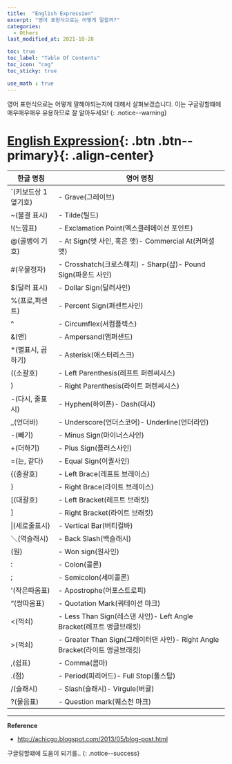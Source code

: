 ```yaml
---
title:  "English Expression"
excerpt: "영어 표현식으로는 어떻게 말할까?"
categories:
  - Others
last_modified_at: 2021-10-28

toc: true
toc_label: "Table Of Contents"
toc_icon: "cog"
toc_sticky: true

use_math : true
---
```


 영어 표현식으로는 어떻게 말해야되는지에 대해서 살펴보겠습니다. 이는 구글링할떄에 매우매우매우 유용하므로 잘 알아두세요! 
{: .notice--warning}

# [English Expression](#link){: .btn .btn--primary}{: .align-center}

| 한글 명칭           | 영어 명칭                                                    |
| ------------------- | ------------------------------------------------------------ |
| `(키보드상 1옆기호) | - Grave(그레이브)                                            |
| ~(물결 표시)        | - Tilde(틸드)                                                |
| !(느낌표)           | - Exclamation Point(엑스클레메이션 포인트)                   |
| @(골뱅이 기호)      | - At Sign(앳 사인, 혹은 앳)- Commercial At(커머셜 앳)        |
| #(우물정자)         | - Crosshatch(크로스해치) - Sharp(샵)- Pound Sign(파운드 사인) |
| $(달러 표시)        | - Dollar Sign(달러사인)                                      |
| %(프로,퍼센트)      | - Percent Sign(퍼센트사인)                                   |
| ^                   | - Circumflex(서컴플렉스)                                     |
| &(앤)               | - Ampersand(앰퍼샌드)                                        |
| *(별표시, 곱하기)   | - Asterisk(애스터리스크)                                     |
| ((소괄호)           | - Left Parenthesis(레프트 퍼렌씨시스)                        |
| )                   | - Right Parenthesis(라이트 퍼렌씨시스)                       |
| -(다시, 줄표시)     | - Hyphen(하이픈)- Dash(대시)                                 |
| _(언더바)           | - Underscore(언더스코어)- Underline(언더라인)                |
| -(빼기)             | - Minus Sign(마이너스사인)                                   |
| +(더하기)           | - Plus Sign(플러스사인)                                      |
| =(는, 같다)         | - Equal Sign(이퀄사인)                                       |
| {(중괄호)           | - Left Brace(레프트 브레이스)                                |
| }                   | - Right Brace(라이트 브레이스)                               |
| [(대괄호)           | - Left Bracket(레프트 브래킷)                                |
| ]                   | - Right Bracket(라이트 브래킷)                               |
| \|(세로줄표시)      | - Vertical Bar(버티컬바)                                     |
| ＼(역슬래시)        | - Back Slash(백슬래시)                                       |
| \(원)               | - Won sign(원사인)                                           |
| :                   | - Colon(콜론)                                                |
| ;                   | - Semicolon(세미콜론)                                        |
| '(작은따옴표)       | - Apostrophe(어포스트로피)                                   |
| “(쌍따옴표)         | - Quotation Mark(쿼테이션 마크)                              |
| <(꺽쇠)             | - Less Than Sign(레스댄 사인)- Left Angle Bracket(레프트 앵글브래킷) |
| >(꺽쇠)             | - Greater Than Sign(그레이터댄 사인)- Right Angle Bracket(라이트 앵글브래킷) |
| ,(쉼표)             | - Comma(콤마)                                                |
| .(점)               | - Period(피리어드)- Full Stop(풀스탑)                        |
| /(슬래시)           | - Slash(슬래시)- Virgule(버귤)                               |
| ?(물음표)           | - Question mark(퀘스천 마크)                                 |

---

**Reference**

- <http://achicgo.blogspot.com/2013/05/blog-post.html>

구글링할떄에 도움이 되기를..
{: .notice--success}

